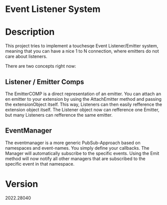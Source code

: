 # Event Listener System


# Description
This project tries to implement a touchesqe Event Listener/Emitter system, meaning that you can have a nice 1 to N connection, where emitters do not care about listeners.

There are two concepts right now:
## Listener / Emitter Comps
The EmitterCOMP is a direct representation of an emitter. You can attach an en emitter to your extension by using the AttachEmitter method and passing the extensionObject itself. This way, Listeners can then easily refference the extension object itself.
The Listener object now can refference one Emitter, but many Listeners can refference the same emitter.

## EventManager
The eventmanager is a more generic PubSub-Approach based on namespaces and event-names. 
You simply define your callbacks. The Manager will automatically subscribe to the specific events. 
Using the Emit method will now notify all other managers that are subscribed to the specific event in that namespace.

# Version
2022.28040
